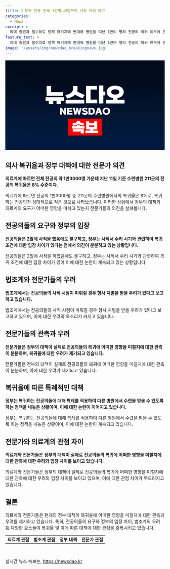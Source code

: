 ```yaml
---
title: 미복귀 전공 전국 1만명…내일까지 사직 처리 예고
categories:
  - News
excerpt: >
  의대 증원과 필수의료 정책 패키지에 반대해 병원을 떠난 1만여 명의 전공의 복귀 여부에 관심이 모아지고 있다. 정부가 지난 15일로 정한 복귀 시한이 다가오는 가운데, 복귀율은 8% 수준으로 나타나고 있다. 이에 대해 의료계 내부에서는 전공의들이 요구하는 사직 시점과 정부가 인정하는 시점이 다르며, 이에 따른 행정명령 등 부당한 조건들이 복귀 조건으로 제기되면서 전공의들의 복귀 여부에 대한 논의가 계속되고 있다.
feature_text: >
  의대 증원과 필수의료 정책 패키지에 반대해 병원을 떠난 1만여 명의 전공의 복귀 여부에 관심이 모아지고 있다. 정부가 지난 15일로 정한 복귀 시한이 다가오는 가운데, 복귀율은 8% 수준으로 나타나고 있다. 이에 대해 의료계 내부에서는 전공의들이 요구하는 사직 시점과 정부가 인정하는 시점이 다르며, 이에 따른 행정명령 등 부당한 조건들이 복귀 조건으로 제기되면서 전공의들의 복귀 여부에 대한 논의가 계속되고 있다.
image: '/assets/img/newsdao_breakingnews.jpg'
---
```


<p><img src="/assets/img/newsdao_breakingnews.jpg" alt="flaretime 속보" /></p>

<h2 data-ke-size="size26">의사 복귀율과 정부 대책에 대한 전문가 의견</h2>

<p data-ke-size="size16"><b>의료계에 따르면 전체 전공의 약 1만3000명 가운데 지난 11일 기준 수련병원 211곳의 전공의 복귀율은 8% 수준이다.</b></p>

<p>의료계에 따르면 전공의 1만3000명 중 211곳의 수련병원에서의 복귀율은 8%로, 복귀하는 전공의가 상대적으로 적은 것으로 나타났습니다. 이러한 상황에서 정부의 대책과 의료계의 요구가 어떠한 영향을 미치고 있는지 전문가들의 의견을 살펴봅니다.</p>

<h2 data-ke-size="size26">전공의들의 요구와 정부의 입장</h2>

<p data-ke-size="size16"><b>전공의들은 2월에 사직을 했음에도 불구하고, 정부는 사직서 수리 시기와 관련하여 복귀 조건에 대한 입장 차이가 있다는 점에서 의견이 분분하고 있는 상황입니다.</b></p>

<p>전공의들은 2월에 사직을 하였음에도 불구하고, 정부는 사직서 수리 시기와 관련하여 복귀 조건에 대한 입장 차이가 있어 이에 대한 논란이 계속되고 있는 상황입니다.</p>

<h2 data-ke-size="size26">법조계와 전문가들의 우려</h2>

<p data-ke-size="size16"><b>법조계에서는 전공의들의 사직 시점이 미뤄질 경우 형사 처벌을 받을 우려가 있다고 보고하고 있습니다.</b></p>

<p>법조계에서는 전공의들의 사직 시점이 미뤄질 경우 형사 처벌을 받을 우려가 있다고 보고하고 있으며, 이에 대한 우려의 목소리가 커지고 있습니다.</p>

<h2 data-ke-size="size26">전문가들의 관측과 우려</h2>

<p data-ke-size="size16"><b>전문가들은 정부의 대책이 실제로 전공의들의 복귀에 어떠한 영향을 미칠지에 대한 관측이 분분하며, 복귀율에 대한 우려가 제기되고 있습니다.</b></p>

<p>전문가들은 정부의 대책이 실제로 전공의들의 복귀에 어떠한 영향을 미칠지에 대한 관측이 분분하며, 이에 대한 우려가 제기되고 있습니다.</p>

<h2 data-ke-size="size26">복귀율에 따른 특례적인 대책</h2>

<p data-ke-size="size16"><b>정부는 복귀하는 전공의들에 대해 특례를 적용하여 다른 병원에서 수련을 받을 수 있도록 하는 정책을 내놓은 상황이며, 이에 대한 논란이 이어지고 있습니다.</b></p>

<p>정부는 복귀하는 전공의들에 대해 특례를 적용하여 다른 병원에서 수련을 받을 수 있도록 하는 정책을 내놓은 상황이며, 이에 대한 논란이 계속되고 있습니다.</p>

<h2 data-ke-size="size26">전문가와 의료계의 관점 차이</h2>

<p data-ke-size="size16"><b>의료계와 전문가들은 정부의 대책이 실제로 전공의들의 복귀에 어떠한 영향을 미칠지에 대한 관측에 대한 우려와 입장 차이를 보이고 있습니다.</b></p>

<p>의료계와 전문가들은 정부의 대책이 실제로 전공의들의 복귀에 어떠한 영향을 미칠지에 대한 관측에 대한 우려와 입장 차이를 보이고 있으며, 이에 대한 관점 차이가 두드러지고 있습니다.</p>

<h2 data-ke-size="size26">결론</h2>

<p data-ke-size="size16">의료계와 전문가들은 현재의 정부 대책이 복귀율에 어떠한 영향을 미칠지에 대한 관측과 우려를 제기하고 있습니다. 특히, 전공의들의 요구와 정부의 입장 차이, 법조계의 우려 등 다양한 요소들이 복귀율 및 이에 따른 대책에 대한 관심을 증폭시키고 있습니다.</p>

<table>
    <tr>
        <td style="text-align: center; height: 17px;"><b>의료계 관점</b></td>
        <td style="text-align: center; height: 17px;"><b>법조계 관점</b></td>
        <td style="text-align: center; height: 17px;"><b>정부 대책</b></td>
        <td style="text-align: center; height: 17px;"><b>전문가 관점</b></td>
    </tr>
</table>

<p data-ke-size="size16">&nbsp;</p>
실시간 뉴스 속보는, <a href="https://newsdao.kr" rel="dofollow">https://newsdao.kr</a>


